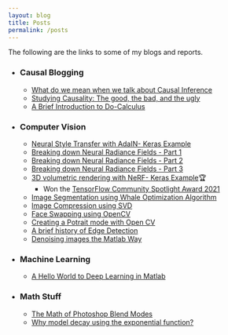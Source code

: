 ```yaml
---
layout: blog
title: Posts
permalink: /posts
---
```


The following are the links to some of my blogs and reports.

* ### Causal Blogging
  * [What do we mean when we talk about Causal Inference](/causal-blog-1)
  * [Studying Causality: The good, the bad, and the ugly](/causal-blog-2)
  * [A Brief Introduction to Do-Calculus](/causal-blog-3)

* ### Computer Vision
  * [Neural Style Transfer with AdaIN- Keras Example](https://keras.io/examples/generative/adain/)
  * [Breaking down Neural Radiance Fields - Part 1](https://www.pyimagesearch.com/2021/11/10/computer-graphics-and-deep-learning-with-nerf-using-tensorflow-and-keras-part-1/)
  * [Breaking down Neural Radiance Fields - Part 2](https://www.pyimagesearch.com/2021/11/17/computer-graphics-and-deep-learning-with-nerf-using-tensorflow-and-keras-part-2/)
  * [Breaking down Neural Radiance Fields - Part 3](https://www.pyimagesearch.com/2021/11/24/computer-graphics-and-deep-learning-with-nerf-using-tensorflow-and-keras-part-3/)
  * [3D volumetric rendering with NeRF- Keras Example](https://keras.io/examples/vision/nerf/):trophy:
    * Won the [TensorFlow Community Spotlight Award 2021](https://twitter.com/TensorFlow/status/1466150113814929413)
  * [Image Segmentation using Whale Optimization Algorithm](https://nbviewer.jupyter.org/gist/ritwikraha/e02e9b04b19bc582776464062c449a2a)
  * [Image Compression using SVD](https://nbviewer.jupyter.org/gist/ritwikraha/b10fe117a4f0c816fec69f99f1061f87)
  * [Face Swapping using OpenCV](https://nbviewer.jupyter.org/gist/ritwikraha/ee9730284a33935317d78d9205304f0f)
  * [Creating a Potrait mode with Open CV](https://medium.com/@ritwikraha.nsec/creating-a-portrait-mode-with-opencv-60379bb295f0)
  * [A brief history of Edge Detection](https://medium.com/@ritwikraha.nsec/a-brief-history-of-edge-detection-b2008f2ff3c4)
  * [Denoising images the Matlab Way](https://medium.com/@ritwikraha.nsec/denoising-images-the-matlab-way-5b2de6ae5efe)

* ### Machine Learning
  * [A Hello World to Deep Learning in Matlab](https://medium.com/@ritwikraha.nsec/a-hello-world-to-deep-learning-in-matlab-20f0f87acfa9)

* ### Math Stuff
  * [The Math of Photoshop Blend Modes](math-of-photoshop-blend-modes)
  * [Why model decay using the exponential function?](/why-exponential-decay)
